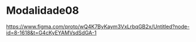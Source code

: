 # Modalidade08



https://www.figma.com/proto/wQ4K7ByKaym3VxLrbqGB2x/Untitled?node-id=8-1618&t=G4cKyEYAMVsdSdGA-1
